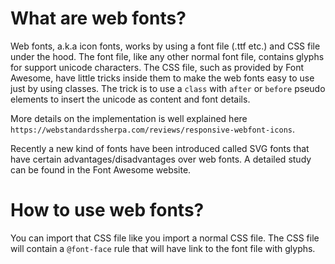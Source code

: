 # What are web fonts?

Web fonts, a.k.a icon fonts, works by using a font file (.ttf etc.) and CSS file under the hood. The font file, like any other normal font file, contains glyphs for support unicode characters. The CSS file, such as provided by Font Awesome, have little tricks inside them to make the web fonts easy to use just by using classes. The trick is to use a `class` with `after` or `before` pseudo elements to insert the unicode as content and font details.

More details on the implementation is well explained here `https://webstandardssherpa.com/reviews/responsive-webfont-icons`.

Recently a new kind of fonts have been introduced called SVG fonts that have certain advantages/disadvantages over web fonts. A detailed study can be found in the Font Awesome website.

# How to use web fonts?

You can import that CSS file like you import a normal CSS file. The CSS file will contain a `@font-face` rule that will have link to the font file with glyphs.
